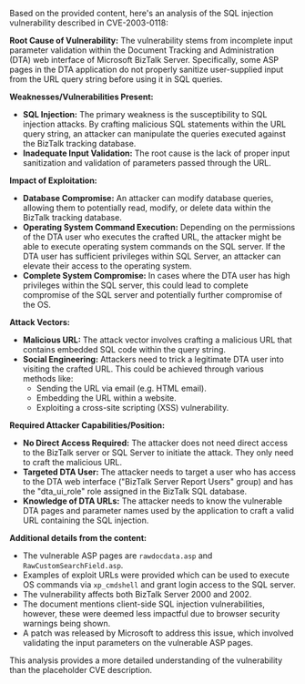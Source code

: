 Based on the provided content, here's an analysis of the SQL injection vulnerability described in CVE-2003-0118:

**Root Cause of Vulnerability:**
The vulnerability stems from incomplete input parameter validation within the Document Tracking and Administration (DTA) web interface of Microsoft BizTalk Server. Specifically, some ASP pages in the DTA application do not properly sanitize user-supplied input from the URL query string before using it in SQL queries.

**Weaknesses/Vulnerabilities Present:**
- **SQL Injection:**  The primary weakness is the susceptibility to SQL injection attacks. By crafting malicious SQL statements within the URL query string, an attacker can manipulate the queries executed against the BizTalk tracking database.
- **Inadequate Input Validation:** The root cause is the lack of proper input sanitization and validation of parameters passed through the URL.

**Impact of Exploitation:**
- **Database Compromise:** An attacker can modify database queries, allowing them to potentially read, modify, or delete data within the BizTalk tracking database.
- **Operating System Command Execution:** Depending on the permissions of the DTA user who executes the crafted URL, the attacker might be able to execute operating system commands on the SQL server.  If the DTA user has sufficient privileges within SQL Server, an attacker can elevate their access to the operating system.
- **Complete System Compromise:** In cases where the DTA user has high privileges within the SQL server, this could lead to complete compromise of the SQL server and potentially further compromise of the OS.

**Attack Vectors:**
- **Malicious URL:** The attack vector involves crafting a malicious URL that contains embedded SQL code within the query string.
- **Social Engineering:**  Attackers need to trick a legitimate DTA user into visiting the crafted URL. This could be achieved through various methods like:
    - Sending the URL via email (e.g. HTML email).
    - Embedding the URL within a website.
    - Exploiting a cross-site scripting (XSS) vulnerability.

**Required Attacker Capabilities/Position:**
- **No Direct Access Required:** The attacker does not need direct access to the BizTalk server or SQL Server to initiate the attack. They only need to craft the malicious URL.
- **Targeted DTA User:**  The attacker needs to target a user who has access to the DTA web interface ("BizTalk Server Report Users" group) and has the "dta\_ui\_role" role assigned in the BizTalk SQL database.
- **Knowledge of DTA URLs:** The attacker needs to know the vulnerable DTA pages and parameter names used by the application to craft a valid URL containing the SQL injection.

**Additional details from the content:**
- The vulnerable ASP pages are `rawdocdata.asp` and `RawCustomSearchField.asp`.
- Examples of exploit URLs were provided which can be used to execute OS commands via `xp_cmdshell` and grant login access to the SQL server.
- The vulnerability affects both BizTalk Server 2000 and 2002.
- The document mentions client-side SQL injection vulnerabilities, however, these were deemed less impactful due to browser security warnings being shown.
- A patch was released by Microsoft to address this issue, which involved validating the input parameters on the vulnerable ASP pages.

This analysis provides a more detailed understanding of the vulnerability than the placeholder CVE description.